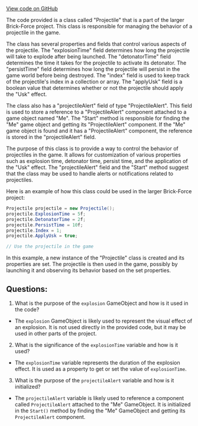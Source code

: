 [View code on GitHub](https://github.com/TieHaxJan/Brick-Force/Assembly-CSharp\Projectile.cs)

The code provided is a class called "Projectile" that is a part of the larger Brick-Force project. This class is responsible for managing the behavior of a projectile in the game. 

The class has several properties and fields that control various aspects of the projectile. The "explosionTime" field determines how long the projectile will take to explode after being launched. The "detonatorTime" field determines the time it takes for the projectile to activate its detonator. The "persistTime" field determines how long the projectile will persist in the game world before being destroyed. The "index" field is used to keep track of the projectile's index in a collection or array. The "applyUsk" field is a boolean value that determines whether or not the projectile should apply the "Usk" effect.

The class also has a "projectileAlert" field of type "ProjectileAlert". This field is used to store a reference to a "ProjectileAlert" component attached to a game object named "Me". The "Start" method is responsible for finding the "Me" game object and getting its "ProjectileAlert" component. If the "Me" game object is found and it has a "ProjectileAlert" component, the reference is stored in the "projectileAlert" field.

The purpose of this class is to provide a way to control the behavior of projectiles in the game. It allows for customization of various properties such as explosion time, detonator time, persist time, and the application of the "Usk" effect. The "projectileAlert" field and the "Start" method suggest that the class may be used to handle alerts or notifications related to projectiles.

Here is an example of how this class could be used in the larger Brick-Force project:

```csharp
Projectile projectile = new Projectile();
projectile.ExplosionTime = 5f;
projectile.DetonatorTime = 2f;
projectile.PersistTime = 10f;
projectile.Index = 1;
projectile.ApplyUsk = true;

// Use the projectile in the game
```

In this example, a new instance of the "Projectile" class is created and its properties are set. The projectile is then used in the game, possibly by launching it and observing its behavior based on the set properties.
## Questions: 
 1. What is the purpose of the `explosion` GameObject and how is it used in the code?
- The `explosion` GameObject is likely used to represent the visual effect of an explosion. It is not used directly in the provided code, but it may be used in other parts of the project.

2. What is the significance of the `explosionTime` variable and how is it used?
- The `explosionTime` variable represents the duration of the explosion effect. It is used as a property to get or set the value of `explosionTime`.

3. What is the purpose of the `projectileAlert` variable and how is it initialized?
- The `projectileAlert` variable is likely used to reference a component called `ProjectileAlert` attached to the "Me" GameObject. It is initialized in the `Start()` method by finding the "Me" GameObject and getting its `ProjectileAlert` component.